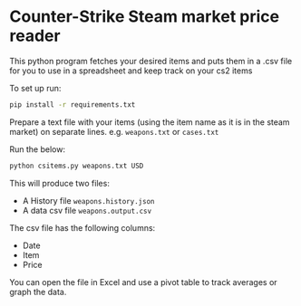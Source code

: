 # Counter-Strike Steam market price reader

This python program fetches your desired items and puts them in a .csv file for you to use in a spreadsheet and keep track on your cs2 items

To set up run:
```bash
pip install -r requirements.txt
```

Prepare a text file with your items (using the item name as it is in the steam market) on separate lines.
e.g. `weapons.txt` or `cases.txt`

Run the below:
```bash
python csitems.py weapons.txt USD
```

This will produce two files:
 - A History file `weapons.history.json`
 - A data csv file `weapons.output.csv`

The csv file has the following columns:
 - Date
 - Item
 - Price

You can open the file in Excel and use a pivot table to track averages or graph the data.
